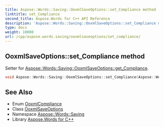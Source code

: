 ```yaml
---
title: Aspose::Words::Saving::OoxmlSaveOptions::set_Compliance method
linktitle: set_Compliance
second_title: Aspose.Words for C++ API Reference
description: 'Aspose::Words::Saving::OoxmlSaveOptions::set_Compliance method. Setter for Aspose::Words::Saving::OoxmlSaveOptions::get_Compliance in C++.'
type: docs
weight: 10000
url: /cpp/aspose.words.saving/ooxmlsaveoptions/set_compliance/
---
```

## OoxmlSaveOptions::set_Compliance method


Setter for [Aspose::Words::Saving::OoxmlSaveOptions::get_Compliance](../get_compliance/).

```cpp
void Aspose::Words::Saving::OoxmlSaveOptions::set_Compliance(Aspose::Words::Saving::OoxmlCompliance value)
```

## See Also

* Enum [OoxmlCompliance](../../ooxmlcompliance/)
* Class [OoxmlSaveOptions](../)
* Namespace [Aspose::Words::Saving](../../)
* Library [Aspose.Words for C++](../../../)
